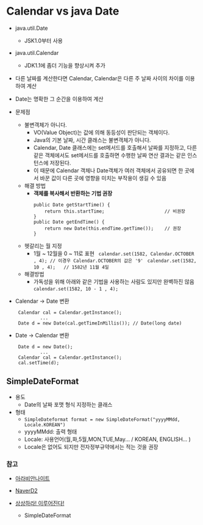 # **Calendar vs java Date**
 - java.util.Date
 	 - JSK1.0부터 사용
 - java.util.Calendar
 	 - JDK1.1에 좀더 기능을 향상시켜 추가

 - 다른 날짜를 계산한다면 Calendar, Calendar은 다른 주 날짜 사이의 차이를 이용하여 계산
 - Date는 명확한 그 순간을 이용하여 계산

 - 문제점
 	 - 불변객체가 아니다.
 	 	 - VO(Value Object)는 값에 의해 동등성이 판단되는 객체이다.
 	 	 - Java의 기본 날짜, 시간 클래스는 불변객체가 아니다.
 	 	 - Calendar, Date 클래스에는 set메서드를 호출해서 날짜를 지정하고, 다른 같은 객체에서도 set메서드를 호출하면 수행한 날짜 연산 결과는 같은 인스턴스에 저장된다.
 	 	 - 이 때문에 Calendar 객체나 Date객체가 여러 객체에서 공유되면 한 곳에서 바꾼 값이 다른 곳에 영향을 미치는 부작용이 생길 수 있음
 	 - 해결 방법
 	 	 - **객체를 복사해서 반환하는 기법 권장**
 	 	 	```
 	 		public Date getStartTime() {
	 	 		return this.startTime;						// 비권장
 	 	 	}
 	 	 	public Date getEndTime() {
	 	 		return new Date(this.endTime.getTime());	// 권장
	 	 	}
 	 	 	```
 	 - 헷갈리는 월 지정
	 	 - 1월 ~ 12월을 0 ~ 11로 표현
 	 	` calendar.set(1582, Calendar.OCTOBER , 4); // 이경우 Calendar.OCTOBER의 값은 '9'`
 	 	` calendar.set(1582, 10 , 4); 	// 1582년 11월 4일`
 	 - 해결방법
 	 	 - 가독성을 위해 아래와 같은 기법을 사용하는 사람도 있지만 완벽하진 않음
	 	 	` calendar.set(1582, 10 - 1 , 4); `

 - Calendar -> Date 변환
 	```
 	 Calendar cal = Calendar.getInstance();
			 ...
	 Date d = new Date(cal.getTimeInMillis()); // Date(long date)
 	```

 - Date -> Calendar 변환
	```
	 Date d = new Date();
			 ...
	 Calendar cal = Calendar.getInstance();
	 cal.setTime(d);
	```


## SimpleDateFormat
 - 용도
 	 - Date의 날짜 포맷 형식 지정하는 클래스
 - 형태
 	 - `SimpleDateformat format = new SimpleDateFormat("yyyyMMdd, Locale.KOREAN")`
 	 - yyyyMMdd: 출력 형태
 	 - Locale: 사용언어(월,화,5월,MON,TUE,May... / KOREAN, ENGLISH... )
 	 - Locale은 없어도 되지만 전자정부규약에서는 적는 것을 권장
 
### 참고
 - [아라비안나이트](http://arabiannight.tistory.com/entry/자바Java-Calendar-사용법-기본예제-포함 "아라비안나이트")
 - [NaverD2](http://d2.naver.com/helloworld/645609 "NaverD2")

 - [상상하라! 이루어진다!](http://gmasitt.tistory.com/entry/JAVA-현재-날짜시간-구하기-월요일을-한글영문으로-간단하게-구하기 "상상하라! 이루어진다!")
 	 - SimpleDateFormat 